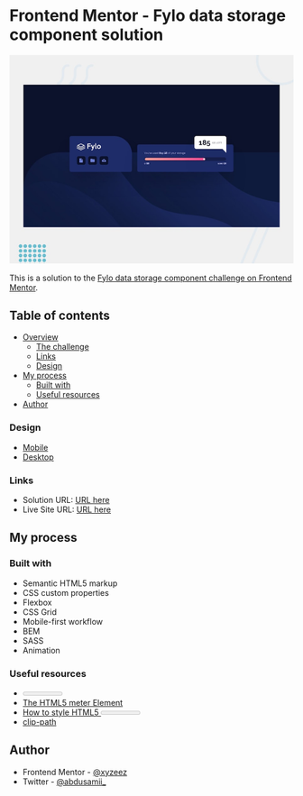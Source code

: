# Frontend Mentor - Fylo data storage component solution

![](./assets/images/design/desktop-preview.jpg)

This is a solution to the [Fylo data storage component challenge on Frontend Mentor](https://www.frontendmentor.io/challenges/fylo-data-storage-component-1dZPRbV5n). 

## Table of contents

- [Overview](#overview)
  - [The challenge](#the-challenge)
  - [Links](#links)
  - [Design](#design)
- [My process](#my-process)
  - [Built with](#built-with)
  - [Useful resources](#useful-resources)
- [Author](#author)

### Design

- [Mobile](./assets/images/design/mobile-design.jpg)
- [Desktop](./assets/images/design/desktop-design.jpg)

### Links

- Solution URL: [URL here](https://www.frontendmentor.io/solutions/responsie-fylo-data-storage-component-bem-sass-animation-j-WZpU2J6p)
- Live Site URL: [URL here](https://fylo-data-storage-component-femc.netlify.app/)

## My process

### Built with

- Semantic HTML5 markup
- CSS custom properties
- Flexbox
- CSS Grid
- Mobile-first workflow
- BEM
- SASS
- Animation

### Useful resources

- [<meter>: The HTML Meter element](https://developer.mozilla.org/en-US/docs/Web/HTML/Element/meter)
- [The HTML5 meter Element](https://css-tricks.com/html5-meter-element/)
- [How to style HTML5 <meter> tag](https://stackoverflow.com/questions/8094835/how-to-style-html5-meter-tag)
- [clip-path](https://developer.mozilla.org/en-US/docs/Web/CSS/clip-path)

## Author

- Frontend Mentor - [@xyzeez](https://www.frontendmentor.io/profile/xyzeez)
- Twitter - [@abdusamii_](https://twitter.com/abdusamii_)
